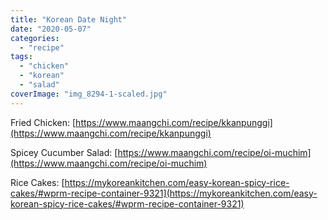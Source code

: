 ```yaml
---
title: "Korean Date Night"
date: "2020-05-07"
categories: 
  - "recipe"
tags: 
  - "chicken"
  - "korean"
  - "salad"
coverImage: "img_8294-1-scaled.jpg"
---
```


Fried Chicken: [https://www.maangchi.com/recipe/kkanpunggi](https://www.maangchi.com/recipe/kkanpunggi)

Spicey Cucumber Salad: [https://www.maangchi.com/recipe/oi-muchim](https://www.maangchi.com/recipe/oi-muchim)

Rice Cakes: [https://mykoreankitchen.com/easy-korean-spicy-rice-cakes/#wprm-recipe-container-9321](https://mykoreankitchen.com/easy-korean-spicy-rice-cakes/#wprm-recipe-container-9321)
